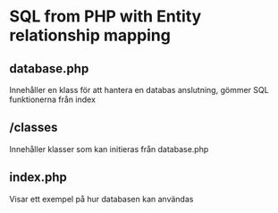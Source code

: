 
# SQL from PHP with Entity relationship mapping

## database.php

Innehåller en klass för att hantera en databas anslutning, gömmer SQL funktionerna från index

## /classes

Innehåller klasser som kan initieras från database.php

## index.php

Visar ett exempel på hur databasen kan användas
